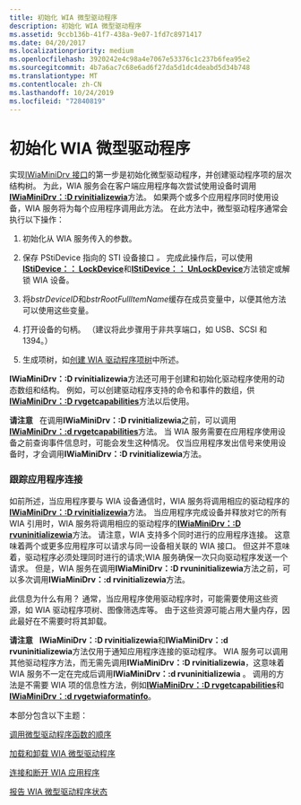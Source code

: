 ```yaml
---
title: 初始化 WIA 微型驱动程序
description: 初始化 WIA 微型驱动程序
ms.assetid: 9ccb136b-41f7-438a-9e07-1fd7c8971417
ms.date: 04/20/2017
ms.localizationpriority: medium
ms.openlocfilehash: 3920242e4c98a4e7067e53376c1c237b6fea95e2
ms.sourcegitcommit: 4b7a6ac7c68e6ad6f27da5d1dc4deabd5d34b748
ms.translationtype: MT
ms.contentlocale: zh-CN
ms.lasthandoff: 10/24/2019
ms.locfileid: "72840819"
---
```

# <a name="initializing-the-wia-minidriver"></a>初始化 WIA 微型驱动程序





实现[IWiaMiniDrv 接口](https://docs.microsoft.com/windows-hardware/drivers/ddi/wiamindr_lh/nn-wiamindr_lh-iwiaminidrv)的第一步是初始化微型驱动程序，并创建驱动程序项的层次结构树。 为此，WIA 服务会在客户端应用程序每次尝试使用设备时调用[**IWiaMiniDrv：:D rvinitializewia**](https://docs.microsoft.com/windows-hardware/drivers/ddi/wiamindr_lh/nf-wiamindr_lh-iwiaminidrv-drvinitializewia)方法。 如果两个或多个应用程序同时使用设备，WIA 服务将为每个应用程序调用此方法。 在此方法中，微型驱动程序通常会执行以下操作：

1.  初始化从 WIA 服务传入的参数。

2.  保存 PStiDevice 指向的 STI 设备接口 *。* 完成此操作后，可以使用[**IStiDevice：： LockDevice**](https://docs.microsoft.com/windows-hardware/drivers/ddi/sti/nf-sti-istidevice-lockdevice)和[**IStiDevice：： UnLockDevice**](https://docs.microsoft.com/windows-hardware/drivers/ddi/sti/nf-sti-istidevice-unlockdevice)方法锁定或解锁 WIA 设备。

3.  将*bstrDeviceID*和*bstrRootFullItemName*缓存在成员变量中，以便其他方法可以使用这些变量。

4.  打开设备的句柄。 （建议将此步骤用于非共享端口，如 USB、SCSI 和1394。）

5.  生成项树，如[创建 WIA 驱动程序项树](creating-the-wia-driver-item-tree.md)中所述。

**IWiaMiniDrv：:D rvinitializewia**方法还可用于创建和初始化驱动程序使用的动态数组和结构。 例如，可以创建驱动程序支持的命令和事件的数组，供[**IWiaMiniDrv：:D rvgetcapabilities**](https://docs.microsoft.com/windows-hardware/drivers/ddi/wiamindr_lh/nf-wiamindr_lh-iwiaminidrv-drvgetcapabilities)方法以后使用。

**请注意**   在调用**IWiaMiniDrv：:D rvinitializewia**之前，可以调用[**IWiaMiniDrv：:d rvgetcapabilities**](https://docs.microsoft.com/windows-hardware/drivers/ddi/wiamindr_lh/nf-wiamindr_lh-iwiaminidrv-drvgetcapabilities)方法。 当 WIA 服务需要在应用程序使用设备之前查询事件信息时，可能会发生这种情况。 仅当应用程序发出信号来使用设备时，才会调用**IWiaMiniDrv：:D rvinitializewia**方法。

 

### <a name="keeping-track-of-application-connections"></a>跟踪应用程序连接

如前所述，当应用程序要与 WIA 设备通信时，WIA 服务将调用相应的驱动程序的[**IWiaMiniDrv：:D rvinitializewia**](https://docs.microsoft.com/windows-hardware/drivers/ddi/wiamindr_lh/nf-wiamindr_lh-iwiaminidrv-drvinitializewia)方法。 当应用程序完成设备并释放对它的所有 WIA 引用时，WIA 服务将调用相应的驱动程序的[**IWiaMiniDrv：:D rvuninitializewia**](https://docs.microsoft.com/windows-hardware/drivers/ddi/wiamindr_lh/nf-wiamindr_lh-iwiaminidrv-drvuninitializewia)方法。 请注意，WIA 支持多个同时进行的应用程序连接。 这意味着两个或更多应用程序可以请求与同一设备相关联的 WIA 接口。 但这并不意味着，驱动程序必须处理同时进行的请求;WIA 服务确保一次只向驱动程序发送一个请求。 但是，WIA 服务在调用**IWiaMiniDrv：:D rvuninitializewia**方法之前，可以多次调用**IWiaMiniDrv：:d rvinitializewia**方法。

此信息为什么有用？ 通常，当应用程序使用驱动程序时，可能需要使用这些资源，如 WIA 驱动程序项树、图像筛选库等。 由于这些资源可能占用大量内存，因此最好在不需要时将其卸载。

**请注意**   **IWiaMiniDrv：:D rvinitializewia**和**IWiaMiniDrv：:d rvuninitializewia**方法仅用于通知应用程序连接的驱动程序。 WIA 服务可以调用其他驱动程序方法，而无需先调用**IWiaMiniDrv：:D rvinitializewia**，这意味着 WIA 服务不一定在完成后调用**IWiaMiniDrv：:d rvuninitializewia** 。 调用的方法是不需要 WIA 项的信息性方法，例如[**IWiaMiniDrv：:D rvgetcapabilities**](https://docs.microsoft.com/windows-hardware/drivers/ddi/wiamindr_lh/nf-wiamindr_lh-iwiaminidrv-drvgetcapabilities)和[**IWiaMiniDrv：:d rvgetwiaformatinfo**](https://docs.microsoft.com/windows-hardware/drivers/ddi/wiamindr_lh/nf-wiamindr_lh-iwiaminidrv-drvgetwiaformatinfo)。

 

本部分包含以下主题：

[调用微型驱动程序函数的顺序](calling-order-for-minidriver-functions.md)

[加载和卸载 WIA 微型驱动程序](loading-and-unloading-a-wia-minidriver.md)

[连接和断开 WIA 应用程序](connecting-and-disconnecting-a-wia-application.md)

[报告 WIA 微型驱动程序状态](reporting-wia-minidriver-status.md)

 

 





